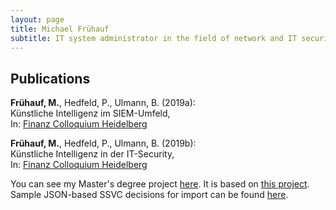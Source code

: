 ```yaml
---
layout: page
title: Michael Frühauf
subtitle: IT system administrator in the field of network and IT security; M.Sc. in Applied IT Security
---
```


## Publications
**Frühauf, M.**, Hedfeld, P., Ulmann, B. (2019a):  
Künstliche Intelligenz im SIEM-Umfeld,  
In: [Finanz Colloquium Heidelberg](https://www.fchgruppe.de/Beitrag/2281/kuenstliche-intelligenz-im-siem-umfeld)

**Frühauf, M.**, Hedfeld, P., Ulmann, B. (2019b):  
Künstliche Intelligenz in der IT-Security,  
In: [Finanz Colloquium Heidelberg](https://www.fchgruppe.de/Beitrag/3051/kuenstliche-intelligenz-in-der-it-security)


You can see my Master's degree project [here](https://fruehaufm.github.io/assets/ssvc-calc-mf/). 
It is based on [this project](https://github.com/CERTCC/SSVC/). 
Sample JSON-based SSVC decisions for import can be found [here](https://github.com/fruehaufm/SSVC/tree/main/ssvc-calc-mf/ssvc-decisions).